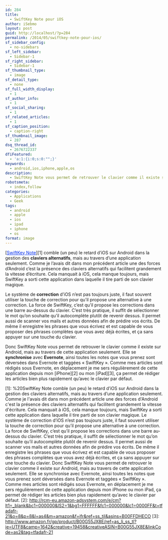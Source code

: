 ```yaml
---
id: 284
title:
  - SwiftKey Note pour iOS
author: iSebmo
layout: post
guid: http://localhost/?p=284
permalink: /2014/05/swiftkey-note-pour-ios/
sf_sidebar_config:
  - no-sidebars
sf_left_sidebar:
  - Sidebar-1
sf_right_sidebar:
  - Sidebar-1
sf_thumbnail_type:
  - image
sf_detail_type:
  - none
sf_full_width_display:
  - 1
sf_author_info:
  - 1
sf_social_sharing:
  - 1
sf_related_articles:
  - 1
sf_caption_position:
  - caption-right
sf_thumbnail_image:
  - 287
dsq_thread_id:
  - 2676722337
dfiFeatured:
  - 'a:1:{i:0;s:0:"";}'
keywords:
  - android,ios,iphone,apple,os
description:
  - SwiftKey Note vous permet de retrouver le clavier comme il existe sur Android
robotsmeta:
  - index,follow
categories:
  - Applications
  - Geek
tags:
  - android
  - apple
  - ios
  - ipad
  - iphone
  - os
format: image
---
```

[<span style="color: #042eee;"><span style="text-decoration: underline;">SwiftKey Note</span></span>][1] comble (un peu) le retard d’iOS sur Android dans la gestion des **claviers alternatifs**, mais au travers d’une application seulement. Comme je l&rsquo;avais dit dans mon précédent article une des forces d&rsquo;Android c&rsquo;est la présence des claviers alternatifs qui facilitent grandement la vitesse d&rsquo;écriture. Cela manquait à iOS, cela manque toujours, mais SwiftKey a sorti cette application dans laquelle il tire parti de son clavier magique.

Le système de **correction** d’iOS n’est pas toujours juste, il faut souvent utiliser la touche de correction pour qu’il propose une alternative à une correction. La force de SwiftKey, c’est qu’il propose les corrections dans une barre au-dessus du clavier. C’est très pratique, il suffit de sélectionner le mot qu’on souhaite qu’il autocomplète plutôt de revenir dessus. Il permet aussi de scanner vos mails et autres données afin de prédire vos écrits. De même il enregistre les phrases que vous écrivez et est capable de vous proposer des phrases complètes que vous avez déjà écrites, et ça sans appuyer sur une touche du clavier.

Donc SwiftKey Note vous permet de retrouver le clavier comme il existe sur Android, mais au travers de cette application seulement. Elle se **synchronise** avec **Evernote**, ainsi toutes les notes que vous prenez sont déversées dans Evernote et taggées « SwiftKey ». Comme mes articles sont rédigés sous Evernote, en déplacement je me sers régulièrement de cette application depuis mon [iPhone][2] ou mon [iPad][3], ça permet de rédiger les articles bien plus rapidement qu’avec le clavier par défaut.

 [1]: %20SwiftKey Note comble (un peu) le retard d’iOS sur Android dans la gestion des claviers alternatifs, mais au travers d’une application seulement. Comme je l'avais dit dans mon précédent article une des forces d'Android c'est la présence des claviers alternatifs qui facilitent grandement la vitesse d'écriture. Cela manquait à iOS, cela manque toujours, mais SwiftKey a sorti cette application dans laquelle il tire parti de son clavier magique.  Le système de correction d’iOS n’est pas toujours juste, il faut souvent utiliser la touche de correction pour qu’il propose une alternative à une correction. La force de SwiftKey, c’est qu’il propose les corrections dans une barre au-dessus du clavier. C’est très pratique, il suffit de sélectionner le mot qu’on souhaite qu’il autocomplète plutôt de revenir dessus. Il permet aussi de scanner vos mails et autres données afin de prédire vos écrits. De même il enregistre les phrases que vous écrivez et est capable de vous proposer des phrases complètes que vous avez déjà écrites, et ça sans appuyer sur une touche du clavier.  Donc SwiftKey Note vous permet de retrouver le clavier comme il existe sur Android, mais au travers de cette application seulement. Elle se synchronise avec Evernote, ainsi toutes les notes que vous prenez sont déversées dans Evernote et taggées « SwiftKey ». Comme mes articles sont rédigés sous Evernote, en déplacement je me sers régulièrement de cette application depuis mon iPhone ou mon iPad, ça permet de rédiger les articles bien plus rapidement qu’avec le clavier par défaut.
 [2]: http://rcm-eu.amazon-adsystem.com/e/cm?lt1=_blank&bc1=000000&IS2=1&bg1=FFFFFF&fc1=000000&lc1=0000FF&t=tfadafr-21&o=8&p=8&l=as4&m=amazon&f=ifr&ref=ss_til&asins=B00FFDHECO
 [3]: http://www.amazon.fr/gp/product/B00G55JX8E/ref=as_li_ss_tl?ie=UTF8&camp=1642&creative=19458&creativeASIN=B00G55JX8E&linkCode=as2&tag=tfadafr-21